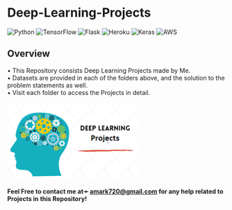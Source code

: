 # Deep-Learning-Projects

<img alt="Python" src="https://img.shields.io/badge/python%20-%2314354C.svg?&style=for-the-badge&logo=python&logoColor=white" /> <img alt="TensorFlow" src="https://img.shields.io/badge/TensorFlow%20-%23FF6F00.svg?&style=for-the-badge&logo=TensorFlow&logoColor=white" /> <img alt="Flask" src="https://img.shields.io/badge/flask%20-%23000.svg?&style=for-the-badge&logo=flask&logoColor=white" /> <img alt="Heroku" src="https://img.shields.io/badge/heroku%20-%23430098.svg?&style=for-the-badge&logo=heroku&logoColor=white" /> <img alt="Keras" src="https://img.shields.io/badge/Keras%20-%23D00000.svg?&style=for-the-badge&logo=Keras&logoColor=white"/> <img alt="AWS" src="https://img.shields.io/badge/AWS%20-%23FF9900.svg?&style=for-the-badge&logo=amazon-aws&logoColor=white"/>


## Overview
• This Repository consists Deep Learning Projects made by Me.<br/>
• Datasets are provided in each of the folders above, and the solution to the problem statements as well.<br>
• Visit each folder to access the Projects in detail.

<img src="https://github.com/amark720/Amar-kumar/blob/master/ScreenShots/Deep%20Learning%20Projects.png" alt="Landing Page" height="40%" width="60%">

#### Feel Free to contact me at➛ amark720@gmail.com for any help related to Projects in this Repository!
